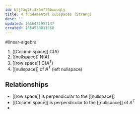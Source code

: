 ```yaml
---
id: bljfag2ti3x6nf76bwouqly
title: 4 fundamental subspaces (Strang)
desc: ''
updated: 1656431957147
created: 1654530811550
---
```

#linear-algebra
1. [[Column space]] C(A)
2. [[nullspace]] N(A)
3. [[row space]] C($A^T$)
4. [[nullspace]] of $A^T$ (left nullspace)
## Relationships
- [[row space]] is perpendicular to the [[nullspace]]
- [[Column space]] is perpendicular to the [[nullspace]] of $A^T$
- 
